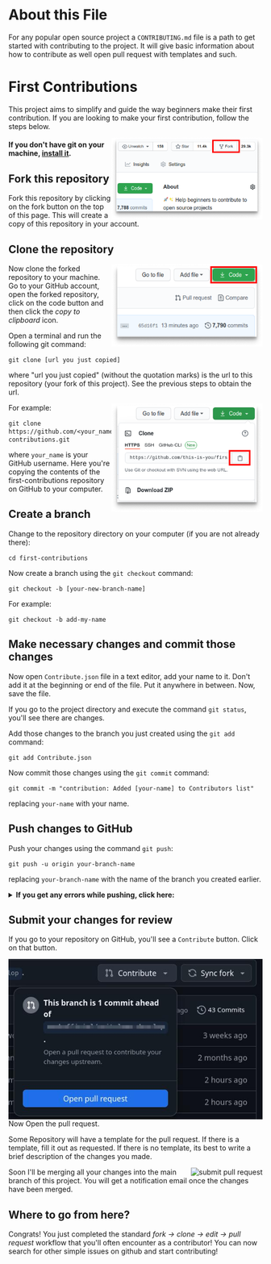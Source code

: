 # About this File

For any popular open source project a `CONTRIBUTING.md` file is a path to get started with contributing to the project. It will give basic information about how to contribute as well open pull request with templates and such.

# First Contributions

This project aims to simplify and guide the way beginners make their first contribution. If you are looking to make your first contribution, follow the steps below.

<img align="right" width="300" src="./assets/fork.png" alt="fork this repository" />

#### If you don't have git on your machine, [install it](https://docs.github.com/en/get-started/quickstart/set-up-git).

## Fork this repository

Fork this repository by clicking on the fork button on the top of this page.
This will create a copy of this repository in your account.

## Clone the repository

<img align="right" width="300" src="./assets/clone.png" alt="clone this repository" />

Now clone the forked repository to your machine. Go to your GitHub account, open the forked repository, click on the code button and then click the _copy to clipboard_ icon.

Open a terminal and run the following git command:

```
git clone [url you just copied]
```

where "url you just copied" (without the quotation marks) is the url to this repository (your fork of this project). See the previous steps to obtain the url.

<img align="right" width="300" src="./assets/copy-clone.png" alt="copy URL to clipboard" />

For example:

```
git clone https://github.com/<your_name>/first-contributions.git
```

where `your_name` is your GitHub username. Here you're copying the contents of the first-contributions repository on GitHub to your computer.

## Create a branch

Change to the repository directory on your computer (if you are not already there):

```
cd first-contributions
```

Now create a branch using the `git checkout` command:

```
git checkout -b [your-new-branch-name]
```

For example:

```
git checkout -b add-my-name
```

## Make necessary changes and commit those changes

Now open `Contribute.json` file in a text editor, add your name to it. Don't add it at the beginning or end of the file. Put it anywhere in between. Now, save the file.

If you go to the project directory and execute the command `git status`, you'll see there are changes.

Add those changes to the branch you just created using the `git add` command:

```
git add Contribute.json
```

Now commit those changes using the `git commit` command:

```
git commit -m "contribution: Added [your-name] to Contributors list"
```

replacing `your-name` with your name.

## Push changes to GitHub

Push your changes using the command `git push`:

```
git push -u origin your-branch-name
```

replacing `your-branch-name` with the name of the branch you created earlier.

<details>
<summary> <strong>If you get any errors while pushing, click here:</strong> </summary>

- ### Authentication Error
     <pre>remote: Support for password authentication was removed on August 13, 2021. Please use a personal access token instead.
  remote: Please see https://github.blog/2020-12-15-token-authentication-requirements-for-git-operations/ for more information.
  fatal: Authentication failed for 'https://github.com/<your-username>/first-contributions.git/'</pre>
  Go to [GitHub's tutorial](https://docs.github.com/en/authentication/connecting-to-github-with-ssh/adding-a-new-ssh-key-to-your-github-account) on generating and configuring an SSH key to your account.

</details>

## Submit your changes for review

If you go to your repository on GitHub, you'll see a `Contribute` button. Click on that button.

<img style="float: right;" src="Assets/pr" alt="create a pull request" />

Now Open the pull request.

Some Repository will have a template for the pull request. If there is a template, fill it out as requested. If there is no template, its best to write a brief description of the changes you made.

<img style="float: right;" src="https://firstcontributions.github.io/assets/Readme/submit-pull-request.png" alt="submit pull request" />

Soon I'll be merging all your changes into the main branch of this project. You will get a notification email once the changes have been merged.

## Where to go from here?

Congrats! You just completed the standard _fork -> clone -> edit -> pull request_ workflow that you'll often encounter as a contributor! You can now search for other simple issues on github and start contributing!
